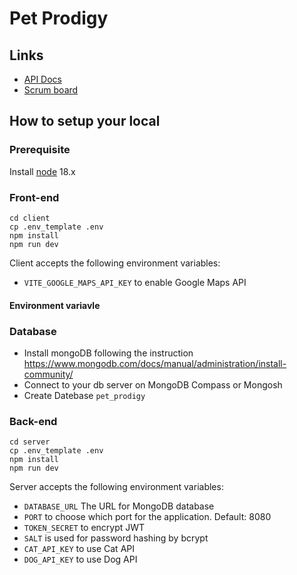 # Pet Prodigy
## Links
- [API Docs](https://github.com/CTP-team-meeter/pet-prodigy/blob/main/server/API_DOCS.md)
- [Scrum board](https://petprodigy.atlassian.net/jira/software/projects/PP/boards/1)

## How to setup your local
### Prerequisite
Install [node](https://nodejs.org/en/download) 18.x
### Front-end
```
cd client
cp .env_template .env
npm install
npm run dev
```
Client accepts the following environment variables:
- `VITE_GOOGLE_MAPS_API_KEY` to enable Google Maps API
#### Environment variavle
### Database
- Install mongoDB following the instruction 
https://www.mongodb.com/docs/manual/administration/install-community/
- Connect to your db server on MongoDB Compass or Mongosh
- Create Datebase `pet_prodigy`
### Back-end
```
cd server
cp .env_template .env
npm install
npm run dev
```
Server accepts the following environment variables:
- `DATABASE_URL` The URL for MongoDB database
- `PORT` to choose which port for the application. Default: 8080
- `TOKEN_SECRET` to encrypt JWT
- `SALT` is used for password hashing by bcrypt
- `CAT_API_KEY` to use Cat API
- `DOG_API_KEY` to use Dog API
